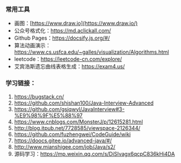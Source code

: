 ### 常用工具

- 画图：[https://www.draw.io](https://www.draw.io/)
- 公众号格式化：https://md.aclickall.com/
- Github Pages：https://docsify.js.org/#/
- 算法动画演示：https://www.cs.usfca.edu/~galles/visualization/Algorithms.html
- leetcode：https://leetcode-cn.com/explore/
- 艾宾浩斯遗忘曲线表格生成：https://exam4.us/

### 学习链接：

1. https://bugstack.cn/
2. https://github.com/shishan100/Java-Interview-Advanced
3. https://github.com/gsjqwyl/JavaInterview#3-%E9%98%9F%E5%88%97
4. https://www.cnblogs.com/MonsterJ/p/12615281.html
5. http://blog.itpub.net/7728585/viewspace-2126344/
6. https://github.com/fuzhengwei/CodeGuide/wiki
7. https://doocs.gitee.io/advanced-java/#/
8. http://www.mianshigee.com/job/Java/s2/
9. 源码学习：https://mp.weixin.qq.com/s/DiSIvagx6qcpC836kHi4DA

